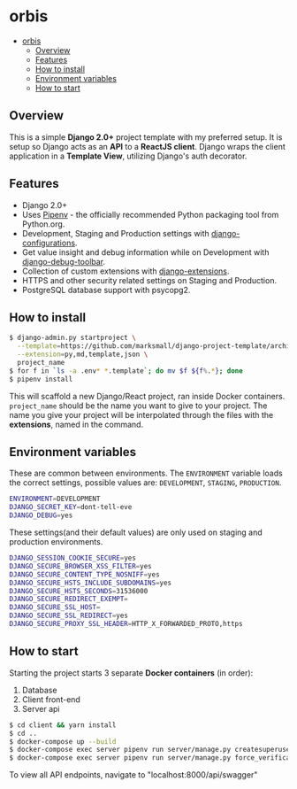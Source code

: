 # orbis

- [orbis](#orbis)
  - [Overview](#overview)
  - [Features](#features)
  - [How to install](#how-to-install)
  - [Environment variables](#environment-variables)
  - [How to start](#how-to-start)

## Overview

This is a simple **Django 2.0+** project template with my preferred setup. It is setup so Django acts as an **API** to a **ReactJS client**. Django wraps the client application in a **Template View**, utilizing Django's auth decorator.

## Features

- Django 2.0+
- Uses [Pipenv](https://github.com/kennethreitz/pipenv) - the officially recommended Python packaging tool from Python.org.
- Development, Staging and Production settings with [django-configurations](https://django-configurations.readthedocs.org).
- Get value insight and debug information while on Development with [django-debug-toolbar](https://django-debug-toolbar.readthedocs.org).
- Collection of custom extensions with [django-extensions](http://django-extensions.readthedocs.org).
- HTTPS and other security related settings on Staging and Production.
- PostgreSQL database support with psycopg2.

## How to install

```bash
$ django-admin.py startproject \
  --template=https://github.com/marksmall/django-project-template/archive/master.zip \
  --extension=py,md,template,json \
  project_name
$ for f in `ls -a .env* *.template`; do mv $f ${f%.*}; done
$ pipenv install
```

This will scaffold a new Django/React project, ran inside Docker containers. `project_name` should be the name you want to give to your project. The name you give your project will be interpolated through the files with the **extensions**, named in the command.

## Environment variables

These are common between environments. The `ENVIRONMENT` variable loads the correct settings, possible values are: `DEVELOPMENT`, `STAGING`, `PRODUCTION`.

```bash
ENVIRONMENT=DEVELOPMENT
DJANGO_SECRET_KEY=dont-tell-eve
DJANGO_DEBUG=yes
```

These settings(and their default values) are only used on staging and production environments.

```bash
DJANGO_SESSION_COOKIE_SECURE=yes
DJANGO_SECURE_BROWSER_XSS_FILTER=yes
DJANGO_SECURE_CONTENT_TYPE_NOSNIFF=yes
DJANGO_SECURE_HSTS_INCLUDE_SUBDOMAINS=yes
DJANGO_SECURE_HSTS_SECONDS=31536000
DJANGO_SECURE_REDIRECT_EXEMPT=
DJANGO_SECURE_SSL_HOST=
DJANGO_SECURE_SSL_REDIRECT=yes
DJANGO_SECURE_PROXY_SSL_HEADER=HTTP_X_FORWARDED_PROTO,https
```

## How to start

Starting the project starts 3 separate **Docker containers** (in order):

1. Database
1. Client front-end
1. Server api

```bash
$ cd client && yarn install
$ cd ..
$ docker-compose up --build
$ docker-compose exec server pipenv run server/manage.py createsuperuser
$ docker-compose exec server pipenv run server/manage.py force_verification --username <superuser>
```

To view all API endpoints, navigate to "localhost:8000/api/swagger"
